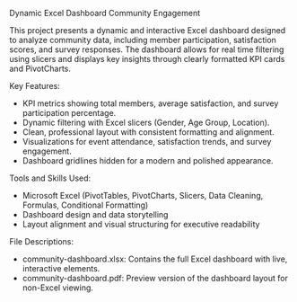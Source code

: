 Dynamic Excel Dashboard Community Engagement

This project presents a dynamic and interactive Excel dashboard designed to analyze community data, including member participation, satisfaction scores, and survey responses. The dashboard allows for real time filtering using slicers and displays key insights through clearly formatted KPI cards and PivotCharts.

Key Features:
- KPI metrics showing total members, average satisfaction, and survey participation percentage.
- Dynamic filtering with Excel slicers (Gender, Age Group, Location).
- Clean, professional layout with consistent formatting and alignment.
- Visualizations for event attendance, satisfaction trends, and survey engagement.
- Dashboard gridlines hidden for a modern and polished appearance.

Tools and Skills Used:
- Microsoft Excel (PivotTables, PivotCharts, Slicers, Data Cleaning, Formulas, Conditional Formatting)
- Dashboard design and data storytelling
- Layout alignment and visual structuring for executive readability

File Descriptions:
- community-dashboard.xlsx: Contains the full Excel dashboard with live, interactive elements.
- community-dashboard.pdf: Preview version of the dashboard layout for non-Excel viewing.
